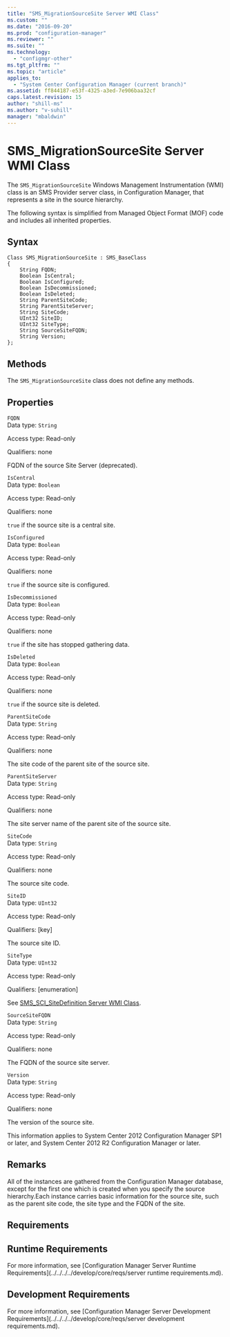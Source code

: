 ```yaml
---
title: "SMS_MigrationSourceSite Server WMI Class"
ms.custom: ""
ms.date: "2016-09-20"
ms.prod: "configuration-manager"
ms.reviewer: ""
ms.suite: ""
ms.technology: 
  - "configmgr-other"
ms.tgt_pltfrm: ""
ms.topic: "article"
applies_to: 
  - "System Center Configuration Manager (current branch)"
ms.assetid: ff844187-e53f-4325-a3ed-7e906baa32cf
caps.latest.revision: 15
author: "shill-ms"
ms.author: "v-suhill"
manager: "mbaldwin"
---
```

# SMS_MigrationSourceSite Server WMI Class
The `SMS_MigrationSourceSite` Windows Management Instrumentation (WMI) class is an SMS Provider server class, in Configuration Manager, that represents a site in the source hierarchy.  
  
 The following syntax is simplified from Managed Object Format (MOF) code and includes all inherited properties.  
  
## Syntax  
  
```  
Class SMS_MigrationSourceSite : SMS_BaseClass  
{  
    String FQDN;  
    Boolean IsCentral;  
    Boolean IsConfigured;  
    Boolean IsDecommissioned;  
    Boolean IsDeleted;  
    String ParentSiteCode;  
    String ParentSiteServer;  
    String SiteCode;  
    UInt32 SiteID;  
    UInt32 SiteType;  
    String SourceSiteFQDN;  
    String Version;  
};  
```  
  
## Methods  
 The `SMS_MigrationSourceSite` class does not define any methods.  
  
## Properties  
 `FQDN`  
 Data type: `String`  
  
 Access type: Read-only  
  
 Qualifiers: none  
  
 FQDN of the source Site Server (deprecated).  
  
 `IsCentral`  
 Data type: `Boolean`  
  
 Access type: Read-only  
  
 Qualifiers: none  
  
 `true` if the source site is a central site.  
  
 `IsConfigured`  
 Data type: `Boolean`  
  
 Access type: Read-only  
  
 Qualifiers: none  
  
 `true` if the source site is configured.  
  
 `IsDecommissioned`  
 Data type: `Boolean`  
  
 Access type: Read-only  
  
 Qualifiers: none  
  
 `true` if the site has stopped gathering data.  
  
 `IsDeleted`  
 Data type: `Boolean`  
  
 Access type: Read-only  
  
 Qualifiers: none  
  
 `true` if the source site is deleted.  
  
 `ParentSiteCode`  
 Data type: `String`  
  
 Access type: Read-only  
  
 Qualifiers: none  
  
 The site code of the parent site of the source site.  
  
 `ParentSiteServer`  
 Data type: `String`  
  
 Access type: Read-only  
  
 Qualifiers: none  
  
 The site server name of the parent site of the source site.  
  
 `SiteCode`  
 Data type: `String`  
  
 Access type: Read-only  
  
 Qualifiers: none  
  
 The source site code.  
  
 `SiteID`  
 Data type: `UInt32`  
  
 Access type: Read-only  
  
 Qualifiers: [key]  
  
 The source site ID.  
  
 `SiteType`  
 Data type: `UInt32`  
  
 Access type: Read-only  
  
 Qualifiers: [enumeration]  
  
 See [SMS_SCI_SiteDefinition Server WMI Class](../../../../develop/reference/core/servers/configure/sms_sci_sitedefinition-server-wmi-class.md).  
  
 `SourceSiteFQDN`  
 Data type: `String`  
  
 Access type: Read-only  
  
 Qualifiers: none  
  
 The FQDN of the source site server.  
  
 `Version`  
 Data type: `String`  
  
 Access type: Read-only  
  
 Qualifiers: none  
  
 The version of the source site.  
  
 This information applies to System Center 2012 Configuration Manager SP1 or later, and System Center 2012 R2 Configuration Manager or later.  
  
## Remarks  
 All of the instances are gathered from the Configuration Manager database, except for the first one which is created when you specify the source hierarchy.Each instance carries basic information for the source site, such as the parent site code, the site type and the FQDN of the site.  
  
## Requirements  
  
## Runtime Requirements  
 For more information, see [Configuration Manager Server Runtime Requirements](../../../../develop/core/reqs/server runtime requirements.md).  
  
## Development Requirements  
 For more information, see [Configuration Manager Server Development Requirements](../../../../develop/core/reqs/server development requirements.md).